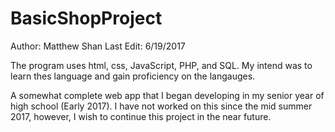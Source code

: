 # BasicShopProject
Author: Matthew Shan
Last Edit: 6/19/2017

The program uses html, css, JavaScript, PHP, and SQL. My intend was to learn thes language and gain proficiency on the langauges.

A somewhat complete web app that I began developing in my senior year of high school (Early 2017).
I have not worked on this since the mid summer 2017, however, I wish to continue this project in the near future. 

